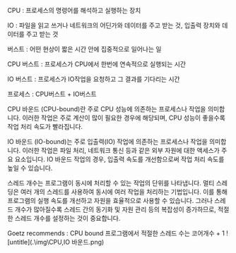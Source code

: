 CPU : 프로세스의 명령어를 해석하고 실행하는 장치

IO : 파일을 읽고 쓰거나 네트워크의 어딘가와 데이터를 주고 받는 것, 입출력 장치와 데이터를 주고 받는 것

버스트 :  어떤 현상이 짧은 시간 안에 집중적으로 일어나는 일

CPU 버스트 : 프로세스가 CPU에서 한번에 연속적으로 실행되는 시간

IO 버스트 : 프로세스가 IO작업을 요청하고 그 결과를 기다리는 시간

프로세스 : CPU버스트 + IO버스트

CPU 바운드 (CPU-bound)란 주로 CPU 성능에 의존하는 프로세스나 작업을 의미합니다. 이러한 작업은 주로 계산이 많이 필요한 경우에 해당되며, CPU 성능이 좋을수록 작업 처리 속도가 빨라집니다.

IO 바운드 (IO-bound)는 주로 입출력(IO) 작업에 의존하는 프로세스나 작업을 의미합니다. 이러한 작업은 파일 처리, 네트워크 통신 등과 같은 외부 자원에 대한 액세스가 주요 요소입니다. IO 바운드 작업의 경우, 입출력 속도를 개선함으로써 작업 처리 속도를 높일 수 있습니다.

스레드 개수는 프로그램이 동시에 처리할 수 있는 작업의 단위를 나타냅니다. 멀티 스레딩은 여러 개의 스레드를 사용하여 동시에 여러 작업을 처리하는 기법입니다. 이를 통해 프로그램의 실행 속도를 개선하고 자원을 효율적으로 사용할 수 있습니다. 그러나 스레드 개수가 많아질수록 스레드 간의 동기화 및 자원 관리 등의 복잡성이 증가하므로, 적절한 스레드 개수를 설정하는 것이 중요합니다.

Goetz recommends : CPU bound 프로그램에서 적절한 스레드 수는 코어개수 + 1
![untitle](.\img\CPU,IO 바운드.png)